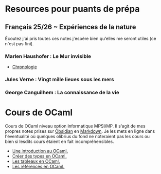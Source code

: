 # Resources pour puants de prépa

## Français 25/26 ~ Expériences de la nature
Écoutez j'ai pris toutes ces notes j'espère bien qu'elles me seront utiles (ce n'est pas fini).
### Marlen Haushofer : Le Mur invisible
* [Chronologie](fr/lmi/chronologie.md)

### Jules Verne : Vingt mille lieues sous les mers
### George Canguilhem : La connaissance de la vie

# Cours de OCaml
Cours de OCaml niveau option informatique MPSI/MP. Il s'agit de mes propres notes prises sur [Obsidian](https://obsidian.md) en [Markdown](https://daringfireball.net/projects/markdown/). Je les mets en ligne dans l'éventualité où quelques olibrius du fond ne noteraient pas les cours ou bien si lesdits cours étaient en fait incompréhensibles.
* [Une introduction au OCaml.](info/intro.md)
* [Créer des types en OCaml.](info/types.md)
* [Les tableaux en OCaml.](info/tableaux.md)
* [Les références en OCaml.](info/references.md)
